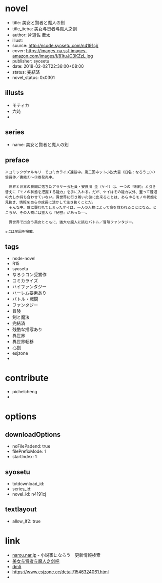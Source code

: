 # novel

- title: 美女と賢者と魔人の剣
- title_tieba: 美女与贤者与魔人之剑
- author: 片遊佐 牽太
- illust:
- source: http://ncode.syosetu.com/n4191cj/
- cover: https://images-na.ssl-images-amazon.com/images/I/81tuJC3KZzL.jpg
- publisher: syosetu
- date: 2018-02-02T22:36:00+08:00
- status: 完結済
- novel_status: 0x0301

## illusts

- モティカ
- 六時
-

## series

- name: 美女と賢者と魔人の剣

## preface


```
※コミックヴァルキリーでコミカライズ連載中。第三回ネット小説大賞（旧名：なろうコン）受賞作／書籍①～③巻発売中。

　世界と世界の狭間に落ちたアラサー会社員・安良川 圭（ケイ）は、一つの『制約』と引き替えに『モノの状態を把握する能力』を手に入れる。だが、ケイはその能力以外、至って普通の力しか持ち合わせていない。異世界に行き着いた彼に出来ることは、あらゆるモノの状態を見抜き、情報を自らの成長に活かして生き抜くことだ。
　そんな中、敵に襲われてしまったケイは、一人の人物によって命を救われることになる。ところが、その人物には重大な『秘密』があった――。

　異世界で出会う美女とともに、強大な魔人に挑むバトル／冒険ファンタジー。

★には地図を掲載。
```

## tags

- node-novel
- R15
- syosetu
- なろうコン受賞作
- コミカライズ
- ハイファンタジー
- ハーレム要素あり
- バトル・戦闘
- ファンタジー
- 冒険
- 剣と魔法
- 完結済
- 残酷な描写あり
- 異世界
- 異世界転移
- 心劍
- esjzone
-

# contribute

- pichelcheng
-

# options

## downloadOptions

- noFilePadend: true
- filePrefixMode: 1
- startIndex: 1

## syosetu

- txtdownload_id:
- series_id:
- novel_id: n4191cj

## textlayout

- allow_lf2: true

# link

- [narou.nar.jp](https://narou.nar.jp/search.php?text=n4191cj&novel=all&genre=all&new_genre=all&length=0&down=0&up=100) - 小説家になろう　更新情報検索
- [美女与贤者与魔人之剑吧](https://tieba.baidu.com/f?kw=%E7%BE%8E%E5%A5%B3%E4%B8%8E%E8%B4%A4%E8%80%85%E4%B8%8E%E9%AD%94%E4%BA%BA%E4%B9%8B%E5%89%91&ie=utf-8 "美女与贤者与魔人之剑")
- [dm5](http://www.dm5.com/manhua-meinvyuxianzheyumorenzhijian/ "美女与贤者与魔人之剑")
- https://www.esjzone.cc/detail/1546324061.html
-
